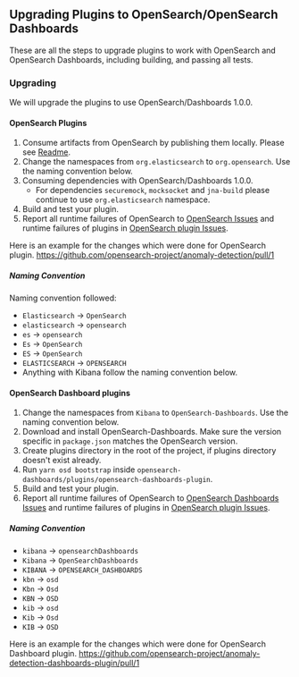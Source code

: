 ## Upgrading Plugins to OpenSearch/OpenSearch Dashboards

These are all the steps to upgrade plugins to work with OpenSearch and OpenSearch Dashboards, including building, and passing all tests.

### Upgrading
We will upgrade the plugins to use OpenSearch/Dashboards 1.0.0.

#### OpenSearch Plugins

1. Consume artifacts from OpenSearch by publishing them locally. Please see [Readme](./README.md#building-with-opensearch).
2. Change the namespaces from `org.elasticsearch` to `org.opensearch`. Use the naming convention below.
3. Consuming dependencies with OpenSearch/Dashboards 1.0.0. 
   * For dependencies `securemock`, `mocksocket` and `jna-build` please continue to use `org.elasticsearch` namespace.
4. Build and test your plugin.
5. Report all runtime failures of OpenSearch to [OpenSearch Issues](http://github.com/opensearch-project/opensearch/issues) and 
runtime failures of plugins in [OpenSearch plugin Issues](https://github.com/opensearch-project/opensearch-plugins/issues).

Here is an example for the changes which were done for OpenSearch plugin.
https://github.com/opensearch-project/anomaly-detection/pull/1

##### Naming Convention

Naming convention followed:

* `Elasticsearch` -> `OpenSearch`
* `elasticsearch` -> `opensearch`
* `es` -> `opensearch`
* `Es` -> `OpenSearch`
* `ES` -> `OpenSearch`
* `ELASTICSEARCH` -> `OPENSEARCH`
* Anything with Kibana follow the naming convention below.

#### OpenSearch Dashboard plugins

1. Change the namespaces from `Kibana` to `OpenSearch-Dashboards`. Use the naming convention below.
2. Download and install OpenSearch-Dashboards. Make sure the version specific in `package.json` matches the OpenSearch version.
3. Create plugins directory in the root of the project, if plugins directory doesn't exist already.
4. Run `yarn osd bootstrap` inside `opensearch-dashboards/plugins/opensearch-dashboards-plugin`.
5. Build and test your plugin.
6. Report all runtime failures of OpenSearch to [OpenSearch Dashboards Issues](http://github.com/opensearch-project/opensearch-dashboards/issues) and 
runtime failures of plugins in [OpenSearch plugin Issues](https://github.com/opensearch-project/opensearch-plugins/issues).


##### Naming Convention

* `kibana` -> `opensearchDashboards`
* `Kibana` -> `OpenSearchDashboards`
* `KIBANA` -> `OPENSEARCH_DASHBOARDS`
* `kbn` -> `osd`
* `Kbn` -> `Osd`
* `KBN` -> `OSD`
* `kib` -> `osd`
* `Kib` -> `Osd`
* `KIB` -> `OSD`

Here is an example for the changes which were done for OpenSearch Dashboard plugin.
https://github.com/opensearch-project/anomaly-detection-dashboards-plugin/pull/1